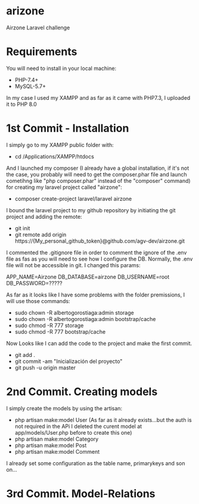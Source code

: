# arizone
Airzone Laravel challenge

# Requirements

You will need to install in your local machine:

  - PHP-7.4+
  - MySQL-5.7+

In my case I used my XAMPP and as far as it came with PHP7.3, I uploaded it to PHP 8.0

# 1st Commit - Installation

I simply go to my XAMPP public folder with:

  - cd /Applications/XAMPP/htdocs

And I launched my composer (I already have a global installation, if it's not the case, you probably will need to get the composer.phar file and launch cometihng like "php composer.phar" instead of the "composer" command) for creating my laravel project called "airzone":

  - composer create-project laravel/laravel airzone

I bound the laravel project to my github repository by initiating the git project and adding the remote:

  - git init
  - git remote add origin https://{My_personal_github_token}@github.com/agv-dev/airzone.git 

I commented the .gitignore file in order to comment the ignore of the .env file as fas as you will need to see how I configure the DB. Normally, the .env file will not be accessible in git. I changed this params:

  APP_NAME=Airzone
  DB_DATABASE=airzone
  DB_USERNAME=root
  DB_PASSWORD=?????

As far as it looks like I have some problems with the folder premissions, I will use those commands:

  - sudo chown -R albertogorostiaga:admin storage
  - sudo chown -R albertogorostiaga:admin bootstrap/cache
  - sudo chmod -R 777 storage
  - sudo chmod -R 777 bootstrap/cache

Now Looks like I can add the code to the project and make the first commit.

  - git add .
  - git commit -am "Inicialización del proyecto"
  - git push -u origin master

# 2nd Commit. Creating models

I simply create the models by using the artisan:

  - php artisan make:model User (As far as it already exists...but the auth is not required in the APi I deleted the curent model at app/models/User.php before to create this one)
  - php artisan make:model Category
  - php artisan make:model Post
  - php artisan make:model Comment

I already set some configuration as the table name, primarykeys and son on...

# 3rd Commit. Model-Relations

